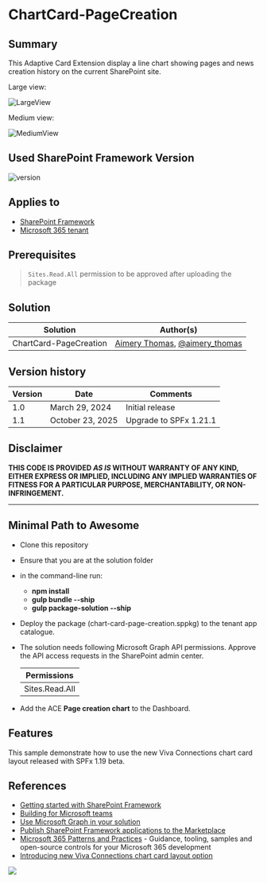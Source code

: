 # ChartCard-PageCreation

## Summary

This Adaptive Card Extension display a line chart showing pages and news creation history on the current SharePoint site.

Large view:

![LargeView](./assets/Large.png)

Medium view:

![MediumView](./assets/Medium.png)

## Used SharePoint Framework Version

![version](https://img.shields.io/badge/version-1.21.1-yellow.svg)

## Applies to

- [SharePoint Framework](https://aka.ms/spfx)
- [Microsoft 365 tenant](https://docs.microsoft.com/en-us/sharepoint/dev/spfx/set-up-your-developer-tenant)

## Prerequisites

> `Sites.Read.All` permission to be approved after uploading the package

## Solution

| Solution    | Author(s)                                               |
| ----------- | ------------------------------------------------------- |
| ChartCard-PageCreation | [Aimery Thomas](https://github.com/a1mery), [@aimery_thomas](https://twitter.com/aimery_thomas) |

## Version history

| Version | Date             | Comments        |
| ------- | ---------------- | --------------- |
| 1.0     | March 29, 2024 | Initial release |
| 1.1     | October 23, 2025 | Upgrade to SPFx 1.21.1 |

## Disclaimer

**THIS CODE IS PROVIDED _AS IS_ WITHOUT WARRANTY OF ANY KIND, EITHER EXPRESS OR IMPLIED, INCLUDING ANY IMPLIED WARRANTIES OF FITNESS FOR A PARTICULAR PURPOSE, MERCHANTABILITY, OR NON-INFRINGEMENT.**

---

## Minimal Path to Awesome

- Clone this repository
- Ensure that you are at the solution folder
- in the command-line run:
  - **npm install**
  - **gulp bundle --ship**
  - **gulp package-solution --ship**
- Deploy the package (chart-card-page-creation.sppkg) to the tenant app catalogue.
- The solution needs following Microsoft Graph API permissions. Approve the API access requests in the SharePoint admin center.

  | Permissions               |
  |---------------------------|
  | Sites.Read.All |

- Add the ACE **Page creation chart** to the Dashboard.

## Features

This sample demonstrate how to use the new Viva Connections chart card layout released with SPFx 1.19 beta.

## References

- [Getting started with SharePoint Framework](https://docs.microsoft.com/en-us/sharepoint/dev/spfx/set-up-your-developer-tenant)
- [Building for Microsoft teams](https://docs.microsoft.com/en-us/sharepoint/dev/spfx/build-for-teams-overview)
- [Use Microsoft Graph in your solution](https://docs.microsoft.com/en-us/sharepoint/dev/spfx/web-parts/get-started/using-microsoft-graph-apis)
- [Publish SharePoint Framework applications to the Marketplace](https://docs.microsoft.com/en-us/sharepoint/dev/spfx/publish-to-marketplace-overview)
- [Microsoft 365 Patterns and Practices](https://aka.ms/m365pnp) - Guidance, tooling, samples and open-source controls for your Microsoft 365 development
- [Introducing new Viva Connections chart card layout option](https://www.youtube.com/watch?v=JOIb4KhiWAI&t=613s)
<img src="https://pnptelemetry.azurewebsites.net/sp-dev-fx-aces/samples/ChartCard-PageCreation" />
